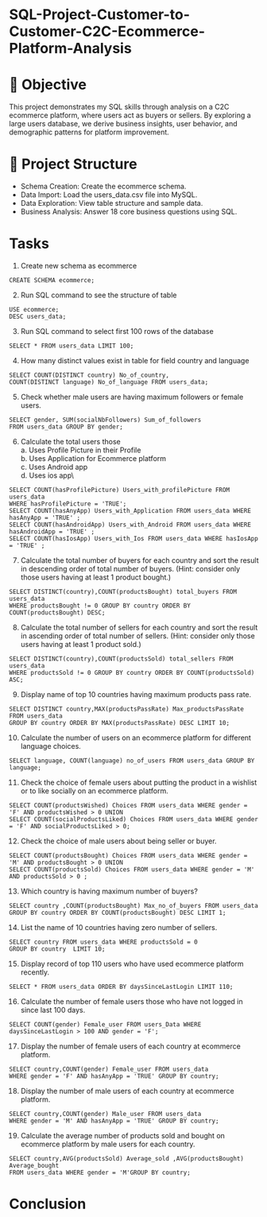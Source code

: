 # SQL-Project-Customer-to-Customer-C2C-Ecommerce-Platform-Analysis
# 🎯 Objective
This project demonstrates my SQL skills through analysis on a C2C ecommerce platform, where users act as buyers or sellers. By exploring a large users database, we derive business insights, user behavior, and demographic patterns for platform improvement.
# 📝 Project Structure
* Schema Creation: Create the ecommerce schema.
* Data Import: Load the users_data.csv file into MySQL.
* Data Exploration: View table structure and sample data.
* Business Analysis: Answer 18 core business questions using SQL.
# Tasks
1. Create new schema as ecommerce
```MySql
CREATE SCHEMA ecommerce;
```
2. Run SQL command to see the structure of table
```MySql
USE ecommerce;
DESC users_data;
```
3. Run SQL command to select first 100 rows of the database
```MySql
SELECT * FROM users_data LIMIT 100;
```
4. How many distinct values exist in table for field country and language
```MySql
SELECT COUNT(DISTINCT country) No_of_country,
COUNT(DISTINCT language) No_of_language FROM users_data;
```
5. Check whether male users are having maximum followers or female users.
```MySql
SELECT gender, SUM(socialNbFollowers) Sum_of_followers
FROM users_data GROUP BY gender;
```
6. Calculate the total users those\
a. Uses Profile Picture in their Profile\
b. Uses Application for Ecommerce platform\
c. Uses Android app\
d. Uses ios app\
```MySql
SELECT COUNT(hasProfilePicture) Users_with_profilePicture FROM users_data
WHERE hasProfilePicture = 'TRUE';
SELECT COUNT(hasAnyApp) Users_with_Application FROM users_data WHERE hasAnyApp = 'TRUE' ;
SELECT COUNT(hasAndroidApp) Users_with_Android FROM users_data WHERE hasAndroidApp = 'TRUE' ;
SELECT COUNT(hasIosApp) Users_with_Ios FROM users_data WHERE hasIosApp = 'TRUE' ;
```
7. Calculate the total number of buyers for each country and sort the result in descending order of total number of buyers. (Hint: consider only those users having at least 1 product bought.)
```MySql
SELECT DISTINCT(country),COUNT(productsBought) total_buyers FROM users_data 
WHERE productsBought != 0 GROUP BY country ORDER BY COUNT(productsBought) DESC;
```
8. Calculate the total number of sellers for each country and sort the result in ascending order of total number of sellers. (Hint: consider only those users having at least 1 product sold.)
```MySql
SELECT DISTINCT(country),COUNT(productsSold) total_sellers FROM users_data 
WHERE productsSold != 0 GROUP BY country ORDER BY COUNT(productsSold) ASC;
```
9. Display name of top 10 countries having maximum products pass rate.
```MySql
SELECT DISTINCT country,MAX(productsPassRate) Max_productsPassRate FROM users_data 
GROUP BY country ORDER BY MAX(productsPassRate) DESC LIMIT 10;
```
10. Calculate the number of users on an ecommerce platform for different language choices.
```MySql
SELECT language, COUNT(language) no_of_users FROM users_data GROUP BY language;
```
11. Check the choice of female users about putting the product in a wishlist or to like socially on an ecommerce platform.
```MySql
SELECT COUNT(productsWished) Choices FROM users_data WHERE gender = 'F' AND productsWished > 0 UNION
SELECT COUNT(socialProductsLiked) Choices FROM users_data WHERE gender = 'F' AND socialProductsLiked > 0;
```
12. Check the choice of male users about being seller or buyer.
```MySql
SELECT COUNT(productsBought) Choices FROM users_data WHERE gender = 'M' AND productsBought > 0 UNION 
SELECT COUNT(productsSold) Choices FROM users_data WHERE gender = 'M' AND productsSold > 0 ;
```
13. Which country is having maximum number of buyers?
```MySql
SELECT country ,COUNT(productsBought) Max_no_of_buyers FROM users_data 
GROUP BY country ORDER BY COUNT(productsBought) DESC LIMIT 1;
```
14. List the name of 10 countries having zero number of sellers.
```MySql
SELECT country FROM users_data WHERE productsSold = 0 
GROUP BY country  LIMIT 10; 
```
15. Display record of top 110 users who have used ecommerce platform recently.
```MySql
SELECT * FROM users_data ORDER BY daysSinceLastLogin LIMIT 110;
```
16. Calculate the number of female users those who have not logged in since last 100 days.
```MySql
SELECT COUNT(gender) Female_user FROM users_Data WHERE daysSinceLastLogin > 100 AND gender = 'F';
```
17. Display the number of female users of each country at ecommerce platform.
```MySql
SELECT country,COUNT(gender) Female_user FROM users_data 
WHERE gender = 'F' AND hasAnyApp = 'TRUE' GROUP BY country;
```
18. Display the number of male users of each country at ecommerce platform.
```MySql
SELECT country,COUNT(gender) Male_user FROM users_data 
WHERE gender = 'M' AND hasAnyApp = 'TRUE' GROUP BY country;
```
19. Calculate the average number of products sold and bought on ecommerce platform by male users for each country.
```MySql
SELECT country,AVG(productsSold) Average_sold ,AVG(productsBought) Average_bought 
FROM users_data WHERE gender = 'M'GROUP BY country;
```
# Conclusion



































































































